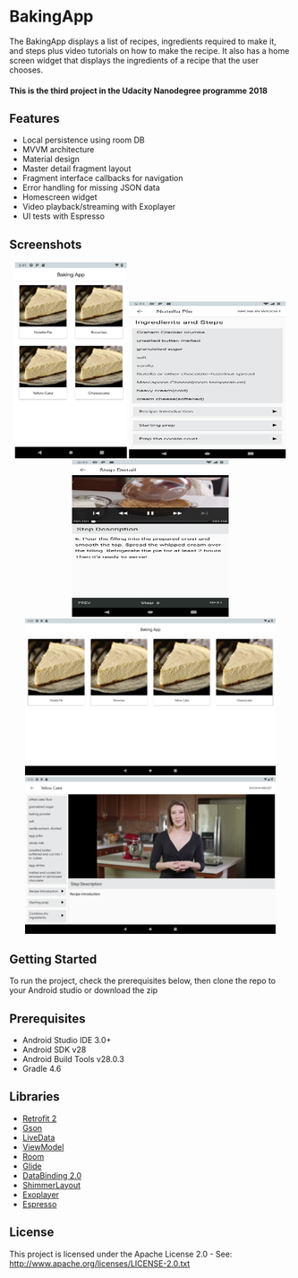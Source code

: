 # BakingApp
The BakingApp displays a list of recipes, ingredients required to make it, and steps plus video tutorials on how to make the recipe.
It also has a home screen widget that displays the ingredients of a recipe that the user chooses.

#### This is the third project in the Udacity Nanodegree programme 2018

## Features
* Local persistence using room DB
* MVVM architecture 
* Material design
* Master detail fragment layout
* Fragment interface callbacks for navigation
* Error handling for missing JSON data
* Homescreen widget
* Video playback/streaming with Exoplayer
* UI tests with Espresso

<h2 align="left">Screenshots</h2>
<h4 align="center">
<img src="screenshots/main.png" height="350" width="200">
<img src="screenshots/step.png" height="280" width=280>
<img src="screenshots/detail.png" height="280" width=280>
<img src="screenshots/tab_main.png"height=280>
<img src="screenshots/tab_detail.png" height=280>

## Getting Started
To run the project, check the prerequisites below, then clone the repo to your Android studio or download the zip

## Prerequisites
*   Android Studio IDE 3.0+
*   Android SDK v28
*   Android Build Tools v28.0.3
*   Gradle 4.6

## Libraries
*   [Retrofit 2](https://github.com/square/retrofit)
*   [Gson](https://github.com/google/gson)
*   [LiveData](https://developer.android.com/topic/libraries/architecture/livedata)
*   [ViewModel](https://developer.android.com/topic/libraries/architecture/viewmodel)
*   [Room](https://developer.android.com/topic/libraries/architecture/room)
*   [Glide](https://github.com/bumptech/glide)
*   [DataBinding 2.0](https://developer.android.com/topic/libraries/data-binding)
*   [ShimmerLayout](https://github.com/facebook/shimmer-android)
*   [Exoplayer](https://github.com/google/ExoPlayer)
*   [Espresso](https://developer.android.com/training/testing/espresso)

## License
This project is licensed under the Apache License 2.0 - See: http://www.apache.org/licenses/LICENSE-2.0.txt

